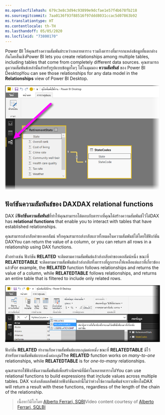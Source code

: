 ```yaml
---
ms.openlocfilehash: 679c3e8c3d94c93899e9dcfae1e57f4b678fb218
ms.sourcegitcommit: 7aa0136f93f88516f97ddd8031ccac5d07863b92
ms.translationtype: HT
ms.contentlocale: th-TH
ms.lasthandoff: 05/05/2020
ms.locfileid: "73800170"
---
```

<span data-ttu-id="e5468-101">Power BI ให้คุณสร้างความสัมพันธ์ระหว่างหลายตาราง รวมถึงตารางที่มาจากแหล่งข้อมูลที่แตกต่างกันโดยสิ้นเชิง</span><span class="sxs-lookup"><span data-stu-id="e5468-101">Power BI lets you create relationships among multiple tables, including tables that come from completely different data sources.</span></span> <span data-ttu-id="e5468-102">คุณสามารถดูความสัมพันธ์เหล่านั้นสำหรับรูปแบบข้อมูลใดๆ ได้ในมุมมอง **ความสัมพันธ์** ของ Power BI Desktop</span><span class="sxs-lookup"><span data-stu-id="e5468-102">You can see those relationships for any data model in the **Relationships** view of Power BI Desktop.</span></span>

![](media/7-5-table-relationships-and-dax/dax-relationships_1.png)

## <a name="dax-relational-functions"></a><span data-ttu-id="e5468-103">ฟังก์ชันความสัมพันธ์ของ DAX</span><span class="sxs-lookup"><span data-stu-id="e5468-103">DAX relational functions</span></span>
<span data-ttu-id="e5468-104">DAX มี**ฟังก์ชันความสัมพันธ์**ที่ทำให้คุณสามารถโต้ตอบกับตารางที่คุณได้สร้างความสัมพันธ์ไว้ได้</span><span class="sxs-lookup"><span data-stu-id="e5468-104">DAX has **relational functions** that enable you to interact with tables that have established relationships.</span></span>

<span data-ttu-id="e5468-105">คุณสามารถส่งกลับค่าของคอลัมน์ หรือคุณสามารถส่งกลับแถวทั้งหมดในความสัมพันธ์ได้โดยใช้ฟังก์ชัน DAX</span><span class="sxs-lookup"><span data-stu-id="e5468-105">You can return the value of a column, or you can return all rows in a relationship using DAX functions.</span></span>

<span data-ttu-id="e5468-106">ตัวอย่างเช่น ฟังก์ชัน **RELATED** จะติดตามความสัมพันธ์แล้วส่งกลับค่าของคอลัมน์หนึ่ง ขณะที่ **RELATEDTABLE** จะติดตามความสัมพันธ์แล้วส่งกลับทั้งตารางที่ถูกกรองให้เหลือแต่แถวที่เกี่ยวข้องแล้ว</span><span class="sxs-lookup"><span data-stu-id="e5468-106">For example, the **RELATED** function follows relationships and returns the value of a column, while **RELATEDTABLE** follows relationships, and returns an entire table that is filtered to include only related rows.</span></span>

![](media/7-5-table-relationships-and-dax/dax-relationships_2.png)

<span data-ttu-id="e5468-107">ฟังก์ชัน **RELATED** ทำงานกับความสัมพันธ์แบบ*กลุ่มต่อหนึ่ง* ขณะที่ **RELATEDTABLE** มีไว้สำหรับความสัมพันธ์แบบ*หนึ่งต่อกลุ่ม*</span><span class="sxs-lookup"><span data-stu-id="e5468-107">The **RELATED** function works on *many-to-one* relationships, while **RELATEDTABLE** is for *one-to-many* relationships.</span></span>

<span data-ttu-id="e5468-108">คุณสามารถใช้ฟังก์ชันความสัมพันธ์เพื่อสร้างนิพจน์ที่มีค่าในหลายตารางได้</span><span class="sxs-lookup"><span data-stu-id="e5468-108">You can use relational functions to build expressions that include values across multiple tables.</span></span> <span data-ttu-id="e5468-109">DAX จะส่งกลับผลลัพธ์ด้วยฟังก์ชันเหล่านี้ไม่ว่าห่วงโซ่ความสัมพันธ์จะยาวเพียงใด</span><span class="sxs-lookup"><span data-stu-id="e5468-109">DAX will return a result with these functions, regardless of the length of the chain of the relationship.</span></span>

> <span data-ttu-id="e5468-110">เนื้อหาวิดีโอโดย [Alberto Ferrari, SQBI](https://www.sqlbi.com/learning-dax)</span><span class="sxs-lookup"><span data-stu-id="e5468-110">Video content courtesy of [Alberto Ferrari, SQLBI](https://www.sqlbi.com/learning-dax)</span></span>
> 
> 

